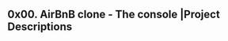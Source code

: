 0x00. AirBnB clone - The console |Project Descriptions
------------------------------------------------------
